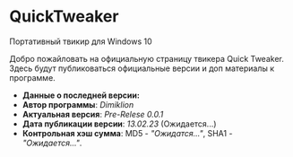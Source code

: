 # QuickTweaker

Портативный твикир для Windows 10

Добро пожайловать на официальную страницу твикера Quick Tweaker. Здесь будут публиковаться официальные версии и доп материалы к программе. 

- **Данные о последней версии:**
- **Автор программы**: *Dimiklion*
- **Актуальная версия**: *Pre-Relese 0.0.1*
- **Дата публикации версии**: *13.02.23* (Ожидается...)
- **Контрольная хэш сумма**: MD5 - *"Ожидатся..."*, SHA1 - *"Ожидается..."*.

